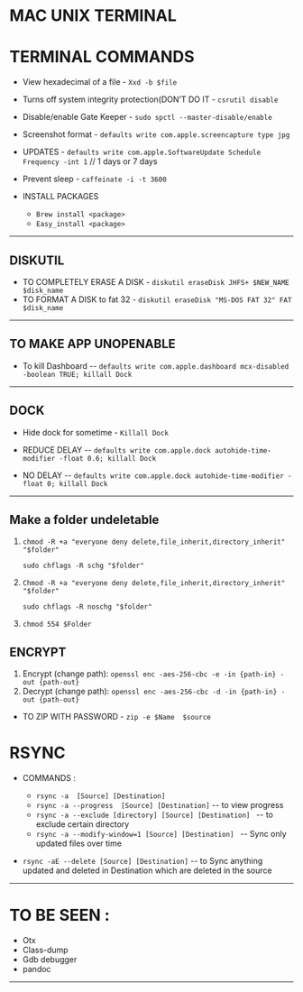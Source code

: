 
# MAC UNIX TERMINAL

# TERMINAL COMMANDS

- View hexadecimal of a file - 	`Xxd -b $file` 
- Turns off system integrity protection(DON’T DO IT - `csrutil disable`
- Disable/enable Gate Keeper - `sudo spctl --master-disable/enable`

- Screenshot format - `defaults write com.apple.screencapture type jpg`
- UPDATES - `defaults write com.apple.SoftwareUpdate Schedule Frequency -int 1` // 1 days or 7 days
- Prevent sleep - `caffeinate -i -t 3600`
- INSTALL PACKAGES
    - `Brew install <package>`
    - `Easy_install <package>`


-------------
## DISKUTIL 

- TO COMPLETELY ERASE A DISK - `diskutil eraseDisk JHFS+ $NEW_NAME $disk_name`
- TO FORMAT A DISK to fat 32 -  `diskutil eraseDisk "MS-DOS FAT 32" FAT $disk_name`

---------------

## TO MAKE APP UNOPENABLE 
- To kill Dashboard -- `defaults write com.apple.dashboard mcx-disabled -boolean TRUE; killall Dock`


-------------

## DOCK 
- Hide dock for sometime - `Killall Dock `
- REDUCE DELAY -- `defaults write com.apple.dock autohide-time-modifier -float 0.6; killall Dock`

- NO DELAY -- `defaults write com.apple.dock autohide-time-modifier -float 0; killall Dock`
---------------
## Make a folder undeletable
1. `chmod -R +a "everyone deny delete,file_inherit,directory_inherit" "$folder"`

    `sudo chflags -R schg "$folder"`
        
2. `Chmod -R +a "everyone deny delete,file_inherit,directory_inherit" "$folder" `

    `sudo chflags -R noschg "$folder"`
     
3. `chmod 554 $Folder `

## ENCRYPT
1. Encrypt (change path): `openssl enc -aes-256-cbc -e -in {path-in} -out {path-out}`
2. Decrypt (change path): `openssl enc -aes-256-cbc -d -in {path-in} -out {path-out}`

- TO ZIP WITH PASSWORD - `zip -e $Name  $source`

# RSYNC
- COMMANDS :
	- `rsync -a  [Source] [Destination]`
	- `rsync -a --progress  [Source] [Destination]`  --  to view progress
	- `rsync -a --exclude [directory] [Source] [Destination] ` -- to exclude certain directory
    - `rsync -a --modify-window=1 [Source] [Destination] ` -- Sync only updated files over time


- `rsync -aE --delete [Source] [Destination]` -- to Sync anything updated and deleted in Destination which are deleted in the source
	
--------------




# TO BE SEEN :
- Otx
- Class-dump
- Gdb debugger
- pandoc

---------------











    





      







